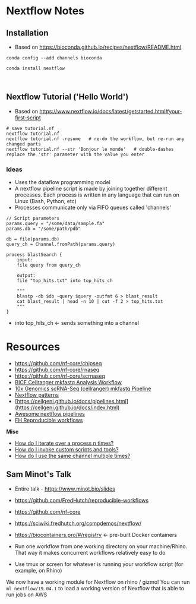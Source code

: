 # Nextflow Notes


## Installation

* Based on https://bioconda.github.io/recipes/nextflow/README.html

```
conda config --add channels bioconda

conda install nextflow



```

## Nextflow Tutorial ('Hello World')

* Based on https://www.nextflow.io/docs/latest/getstarted.html#your-first-script

```
# save tutorial.nf
nextflow tutorial.nf
nextflow tutorial.nf -resume   # re-do the workflow, but re-run any changed parts
nextflow tutorial.nf --str 'Bonjour le monde'   # double-dashes replace the 'str' parameter with the value you enter
```

### Ideas

* Uses the dataflow programming model
* A nextflow pipeline script is made by joining together different processes. Each process is written in any language that can run on Linux (Bash, Python, etc)
* Processes communicate only via FIFO queues called 'channels'


````
// Script parameters
params.query = "/some/data/sample.fa"
params.db = "/some/path/pdb"

db = file(params.db)
query_ch = Channel.fromPath(params.query)

process blastSearch {
    input:
    file query from query_ch

    output:
    file "top_hits.txt" into top_hits_ch

    """
    blastp -db $db -query $query -outfmt 6 > blast_result
    cat blast_result | head -n 10 | cut -f 2 > top_hits.txt
    """
}
````

* into top_hits_ch <- sends something into a channel




# Resources

* https://github.com/nf-core/chipseq
* https://github.com/nf-core/rnaseq
* https://github.com/nf-core/scrnaseq
* [BICF Cellranger mkfastq Analysis Workflow](https://zenodo.org/record/2652621)
* [10x Genomics scRNA-Seq (cellranger) mkfastq Pipeline](https://git.biohpc.swmed.edu/BICF/Astrocyte/cellranger_mkfastq/blob/master/README.md)
* [Nextflow patterns](https://github.com/nextflow-io/patterns)
* [https://cellgeni.github.io/docs/pipelines.html](https://cellgeni.github.io/docs/index.html)
* [Awesome nextflow pipelines](https://github.com/nextflow-io/awesome-nextflow/)
* [FH Reproducible workflows](https://github.com/FredHutch/reproducible-workflows)

**Misc**

* [How do I iterate over a process n times?](https://www.nextflow.io/docs/latest/faq.html#how-do-i-iterate-over-a-process-n-times)
* [How do I invoke custom scripts and tools?](https://www.nextflow.io/docs/latest/faq.html#how-do-i-invoke-custom-scripts-and-tools)
* [How do I use the same channel multiple times?](https://www.nextflow.io/docs/latest/faq.html#how-do-i-use-the-same-channel-multiple-times)



## Sam Minot's Talk

* Entire talk - https://www.minot.bio/slides 
* https://github.com/FredHutch/reproducible-workflows
* https://github.com/nf-core
* https://sciwiki.fredhutch.org/compdemos/nextflow/
* https://biocontainers.pro/#/registry <- pre-built Docker containers

* Run one workflow from one working directory on your machine/Rhino. That way it makes concurrent workflows relatively easy to do 
* Use tmux or screen for whatever is running your workflow script (for example, on Rhino)

We now have a working module for Nextflow on rhino / gizmo! You can run
```ml nextflow/19.04.1```
to load a working version of Nextflow that is able to run jobs on AWS

































